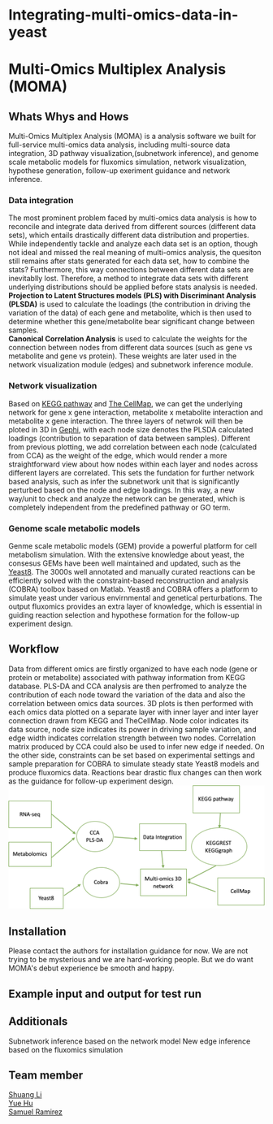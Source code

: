 # Integrating-multi-omics-data-in-yeast
# Multi-Omics Multiplex Analysis (MOMA)
## Whats Whys and Hows
Multi-Omics Multiplex Analysis (MOMA) is a analysis software we built for full-service multi-omics data analysis, including multi-source data integration, 3D pathway visualization,(subnetwork inference), and genome scale metabolic models for fluxomics simulation, network visualization, hypothese generation, follow-up exeriment guidance and network inference.

### Data integration
The most prominent problem faced by multi-omics data analysis is how to reconcile and integrate data derived from different sources (different data sets), which entails drastically different data distribution and properties. While independently tackle and analyze each data set is an option, though not ideal and missed the real meaning of multi-omics analysis, the quesiton still remains after stats generated for each data set, how to combine the stats? Furthermore, this way connections between different data sets are inevitablly lost. Therefore, a method to integrate data sets with different underlying distributions should be applied before stats analysis is needed.  
**Projection to Latent Structures models (PLS) with Discriminant Analysis (PLSDA)** is used to calculate the loadings (the contribution in driving the variation of the data) of each gene and metabolite, which is then used to determine whether this gene/metabolite bear significant change between samples.  
**Canonical Correlation Analysis** is used to calculate the weights for the connection between nodes from different data sources (such as gene vs metabolite and gene vs protein). These weights are later used in the network visualization module (edges) and subnetwork inference module.  

### Network visualization
Based on [KEGG pathway](https://www.genome.jp/kegg/pathway.html) and [The CellMap](https://thecellmap.org/), we can get the underlying network for gene x gene interaction, metabolite x metabolite interaction and metabolite x gene interaction. The three layers of netwrok will then be ploted in 3D in [Gephi](https://gephi.org/), with each node size denotes the PLSDA calculated loadings (contribution to separation of data between samples). Different from previous plotting, we add correlation between each node (calculated from CCA) as the weight of the edge, which would render a more straightforward view about how nodes within each layer and nodes across different layers are correlated. This sets the fundation for further network based analysis, such as infer the subnetwork unit that is significantly perturbed based on the node and edge loadings. In this way, a new way/unit to check and analyze the network can be generated, which is completely independent from the predefined pathway or GO term.     

### Genome scale metabolic models
Genme scale metabolic models (GEM) provide a powerful platform for cell metabolism simulation. With the extensive knowledge about yeast, the consesus GEMs have been well maintained and updated, such as the [Yeast8](https://www.nature.com/articles/s41467-019-11581-3). The 3000s well annotated and manually curated reactions can be efficiently solved with the constraint-based reconstruction and analysis (COBRA) toolbox based on Matlab. Yeast8 and COBRA offers a platform to simulate yeast under various envirnmental and genetical perturbations. The output fluxomics provides an extra layer of knowledge, which is essential in guiding reaction selection and hypothese formation for the follow-up experiment design.

## Workflow
Data from different omics are firstly organized to have each node (gene or protein or metabolite) associated with pathway information from KEGG database. PLS-DA and CCA analysis are then perfromed to analyze the contribution of each node toward the variation of the data and also the correlation between omics data sources. 3D plots is then performed with each omics data plotted on a separate layer with inner layer and inter layer connection drawn from KEGG and TheCellMap. Node color indicates its data source, node size indicates its power in driving sample variation, and edge width indicates correlation strength between two nodes. Correlation matrix produced by CCA could also be used to infer new edge if needed. On the other side, constraints can be set based on experimental settings and sample preparation for COBRA to simulate steady state Yeast8 models and produce fluxomics data. Reactions bear drastic flux changes can then work as the guidance for follow-up experiment design.  
![alt text](https://github.com/NCBI-Codeathons/Integrating-multi-omics-data-in-yeast/blob/master/plots/workflow.png)


## Installation
Please contact the authors for installation guidance for now. We are not trying to be mysterious and we are hard-working people. But we do want MOMA's debut experience be smooth and happy.  

## Example input and output for test run


## Additionals
Subnetwork inference based on the network model
New edge inference based on the fluxomics simulation

## Team member
[Shuang Li](https://github.com/Shuang-Plum)  
[Yue Hu](https://github.com/jechia)  
[Samuel Ramirez](https://github.com/samuramirez)  

